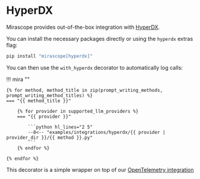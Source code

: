 # HyperDX

Mirascope provides out-of-the-box integration with [HyperDX](https://www.hyperdx.io/).

You can install the necessary packages directly or using the `hyperdx` extras flag:

```python
pip install "mirascope[hyperdx]"
```

You can then use the `with_hyperdx` decorator to automatically log calls:

!!! mira ""

    {% for method, method_title in zip(prompt_writing_methods, prompt_writing_method_titles) %}
    === "{{ method_title }}"

        {% for provider in supported_llm_providers %}
        === "{{ provider }}"

            ```python hl_lines="2 5"
            --8<-- "examples/integrations/hyperdx/{{ provider | provider_dir }}/{{ method }}.py"
            ```
        {% endfor %}

    {% endfor %}

This decorator is a simple wrapper on top of our [OpenTelemetry integration](./otel.md)
